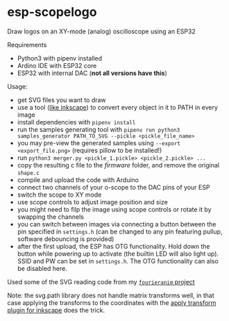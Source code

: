 # esp-scopelogo
Draw logos on an XY-mode (analog) oscilloscope using an ESP32

Requirements
- Python3 with pipenv installed
- Ardino IDE with ESP32 core
- ESP32 with internal DAC (**not all versions have this**)

Usage:
- get SVG files you want to draw
- use a tool ([like inkscape](https://inkscape.org/)) to convert every object in it to PATH in every image
- install dependencies with `pipenv install`
- run the samples generating tool with `pipenv run python3 samples_generator PATH_TO_SVG --pickle <pickle_file_name>`
- you may pre-view the generated samples using `--export <export_file.png>` (requires pillow to be installed!)
- run `python3 merger.py <pickle_1.pickle> <pickle_2.pickle> ...`
- copy the resulting c file to the *firmware* folder, and remove the original `shape.c`
- compile and upload the code with Arduino
- connect two channels of your o-scope to the DAC pins of your ESP
- switch the scope to XY mode
- use scope controls to adjust image position and size
- you might need to filp the image using scope controls or rotate it by swapping the channels
- you can switch between images via connecting a button between the pin specified in `settings.h` (can be changed to any pin featuring pullup, software debouncing is provided)
- after the first upload, the ESP has OTG functionality. Hold down the button while powering up to activate (the builtin LED will also light up). SSID and PW can be set in `settings.h`. The OTG functionality can also be disabled here.

Used some of the SVG reading code from my [`fourieranim` project](https://github.com/sasszem/fourieranim)

Note: the svg.path library does not handle matrix transforms well, in that case applying the transforms to the coordinates with the [apply transform plugin for inkscape](https://github.com/Klowner/inkscape-applytransforms) does the trick.
